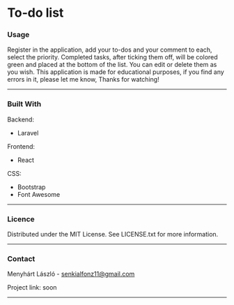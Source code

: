 # To-do list

### Usage

Register in the application, add your to-dos and your comment to each, select the priority. 
Completed tasks, after ticking them off, will be colored green and placed at the bottom of the list. 
You can edit or delete them as you wish. This application is made for educational purposes, 
if you find any errors in it, please let me know, Thanks for watching!

---

### Built With

Backend:
   - Laravel
     
Frontend:
   - React

CSS:
   - Bootstrap
   - Font Awesome

---


### Licence   

Distributed under the MIT License. See LICENSE.txt for more information.

---

### Contact

Menyhárt László - senkialfonz11@gmail.com

Project link: soon

---



